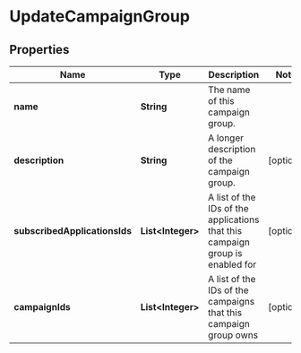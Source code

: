 

# UpdateCampaignGroup


## Properties

Name | Type | Description | Notes
------------ | ------------- | ------------- | -------------
**name** | **String** | The name of this campaign group. | 
**description** | **String** | A longer description of the campaign group. |  [optional]
**subscribedApplicationsIds** | **List&lt;Integer&gt;** | A list of the IDs of the applications that this campaign group is enabled for |  [optional]
**campaignIds** | **List&lt;Integer&gt;** | A list of the IDs of the campaigns that this campaign group owns |  [optional]



